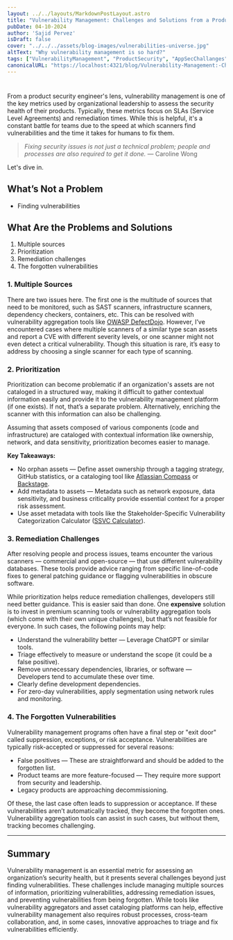 ```yaml
---
layout: ../../layouts/MarkdownPostLayout.astro
title: "Vulnerability Management: Challenges and Solutions from a Product Security Engineer's Perspective"
pubDate: 04-10-2024
author: 'Sajid Pervez'
isDraft: false
cover: "../../../assets/blog-images/vulnerabilities-universe.jpg"
altText: "Why vulnerability management is so hard?"
tags: ["VulnerabilityManagement", "ProductSecurity", "AppSecChallanges"]
canonicalURL: "https://localhost:4321/blog/Vulnerability-Management:-Challenges-and-Solutions-from-a-Product-Security-Engineers-Perspective"
---
```

# 

From a product security engineer's lens, vulnerability management is one of the key metrics used by organizational leadership to assess the security health of their products. Typically, these metrics focus on SLAs (Service Level Agreements) and remediation times. While this is helpful, it's a constant battle for teams due to the speed at which scanners find vulnerabilities and the time it takes for humans to fix them.

> *Fixing security issues is not just a technical problem; people and processes are also required to get it done.* — Caroline Wong

Let's dive in.

## What’s Not a Problem
* Finding vulnerabilities 

## What Are the Problems and Solutions
1. Multiple sources
2. Prioritization
3. Remediation challenges
4. The forgotten vulnerabilities

### 1. Multiple Sources
There are two issues here. The first one is the multitude of sources that need to be monitored, such as SAST scanners, infrastructure scanners, dependency checkers, containers, etc. This can be resolved with vulnerability aggregation tools like [OWASP DefectDojo](https://www.defectdojo.org/). However, I’ve encountered cases where multiple scanners of a similar type scan assets and report a CVE with different severity levels, or one scanner might not even detect a critical vulnerability. Though this situation is rare, it’s easy to address by choosing a single scanner for each type of scanning.

### 2. Prioritization
Prioritization can become problematic if an organization's assets are not cataloged in a structured way, making it difficult to gather contextual information easily and provide it to the vulnerability management platform (if one exists). If not, that’s a separate problem. Alternatively, enriching the scanner with this information can also be challenging.

Assuming that assets composed of various components (code and infrastructure) are cataloged with contextual information like ownership, network, and data sensitivity, prioritization becomes easier to manage.

**Key Takeaways:**
* No orphan assets — Define asset ownership through a tagging strategy, GitHub statistics, or a cataloging tool like [Atlassian Compass](https://www.atlassian.com/software/compass) or [Backstage](https://backstage.io/).
* Add metadata to assets — Metadata such as network exposure, data sensitivity, and business criticality provide essential context for a proper risk assessment.
* Use asset metadata with tools like the Stakeholder-Specific Vulnerability Categorization Calculator ([SSVC Calculator](https://www.cisa.gov/ssvc-calculator)).

### 3. Remediation Challenges
After resolving people and process issues, teams encounter the various scanners — commercial and open-source — that use different vulnerability databases. These tools provide advice ranging from specific line-of-code fixes to general patching guidance or flagging vulnerabilities in obscure software.

While prioritization helps reduce remediation challenges, developers still need better guidance. This is easier said than done. One **expensive** solution is to invest in premium scanning tools or vulnerability aggregation tools (which come with their own unique challenges), but that’s not feasible for everyone. In such cases, the following points may help:

* Understand the vulnerability better — Leverage ChatGPT or similar tools.
* Triage effectively to measure or understand the scope (it could be a false positive).
* Remove unnecessary dependencies, libraries, or software — Developers tend to accumulate these over time.
* Clearly define development dependencies.
* For zero-day vulnerabilities, apply segmentation using network rules and monitoring.

### 4. The Forgotten Vulnerabilities
Vulnerability management programs often have a final step or "exit door" called suppression, exceptions, or risk acceptance. Vulnerabilities are typically risk-accepted or suppressed for several reasons:

* False positives — These are straightforward and should be added to the forgotten list.
* Product teams are more feature-focused — They require more support from security and leadership.
* Legacy products are approaching decommissioning.

Of these, the last case often leads to suppression or acceptance. If these vulnerabilities aren’t automatically tracked, they become the forgotten ones. Vulnerability aggregation tools can assist in such cases, but without them, tracking becomes challenging.

---

## Summary

Vulnerability management is an essential metric for assessing an organization’s security health, but it presents several challenges beyond just finding vulnerabilities. These challenges include managing multiple sources of information, prioritizing vulnerabilities, addressing remediation issues, and preventing vulnerabilities from being forgotten. While tools like vulnerability aggregators and asset cataloging platforms can help, effective vulnerability management also requires robust processes, cross-team collaboration, and, in some cases, innovative approaches to triage and fix vulnerabilities efficiently.
